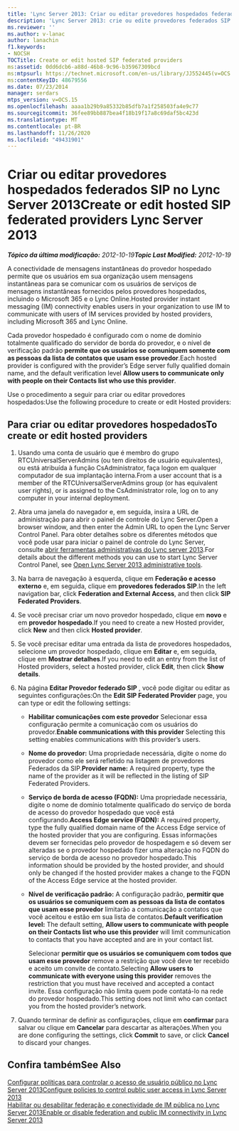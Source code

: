 ```yaml
---
title: 'Lync Server 2013: Criar ou editar provedores hospedados federados SIP'
description: 'Lync Server 2013: crie ou edite provedores federados SIP hospedados.'
ms.reviewer: ''
ms.author: v-lanac
author: lanachin
f1.keywords:
- NOCSH
TOCTitle: Create or edit hosted SIP federated providers
ms:assetid: 0dd6dcb6-a88d-46b8-9c96-b35967309bcd
ms:mtpsurl: https://technet.microsoft.com/en-us/library/JJ552445(v=OCS.15)
ms:contentKeyID: 48679556
ms.date: 07/23/2014
manager: serdars
mtps_version: v=OCS.15
ms.openlocfilehash: aaaa1b29b9a85332b85dfb7a1f258503fa4e9c77
ms.sourcegitcommit: 36fee89bb887bea4f18b19f17a8c69daf5bc423d
ms.translationtype: MT
ms.contentlocale: pt-BR
ms.lasthandoff: 11/26/2020
ms.locfileid: "49431901"
---
```

# <a name="create-or-edit-hosted-sip-federated-providers-lync-server-2013"></a><span data-ttu-id="793c4-103">Criar ou editar provedores hospedados federados SIP no Lync Server 2013</span><span class="sxs-lookup"><span data-stu-id="793c4-103">Create or edit hosted SIP federated providers Lync Server 2013</span></span>

<div data-xmlns="http://www.w3.org/1999/xhtml">

<div class="topic" data-xmlns="http://www.w3.org/1999/xhtml" data-msxsl="urn:schemas-microsoft-com:xslt" data-cs="https://msdn.microsoft.com/">

<div data-asp="https://msdn2.microsoft.com/asp">



</div>

<div id="mainSection">

<div id="mainBody"><span data-ttu-id="793c4-104">

<span> </span></span><span class="sxs-lookup"><span data-stu-id="793c4-104">

<span> </span></span></span>

<span data-ttu-id="793c4-105">_**Tópico da última modificação:** 2012-10-19_</span><span class="sxs-lookup"><span data-stu-id="793c4-105">_**Topic Last Modified:** 2012-10-19_</span></span>

<span data-ttu-id="793c4-106">A conectividade de mensagens instantâneas do provedor hospedado permite que os usuários em sua organização usem mensagens instantâneas para se comunicar com os usuários de serviços de mensagens instantâneas fornecidos pelos provedores hospedados, incluindo o Microsoft 365 e o Lync Online.</span><span class="sxs-lookup"><span data-stu-id="793c4-106">Hosted provider instant messaging (IM) connectivity enables users in your organization to use IM to communicate with users of IM services provided by hosted providers, including Microsoft 365 and Lync Online.</span></span>

<span data-ttu-id="793c4-107">Cada provedor hospedado é configurado com o nome de domínio totalmente qualificado do servidor de borda do provedor, e o nível de verificação padrão **permite que os usuários se comuniquem somente com as pessoas da lista de contatos que usam esse provedor**.</span><span class="sxs-lookup"><span data-stu-id="793c4-107">Each hosted provider is configured with the provider’s Edge server fully qualified domain name, and the default verification level **Allow users to communicate only with people on their Contacts list who use this provider**.</span></span>

<span data-ttu-id="793c4-108">Use o procedimento a seguir para criar ou editar provedores hospedados:</span><span class="sxs-lookup"><span data-stu-id="793c4-108">Use the following procedure to create or edit Hosted providers:</span></span>

<div>

## <a name="to-create-or-edit-hosted-providers"></a><span data-ttu-id="793c4-109">Para criar ou editar provedores hospedados</span><span class="sxs-lookup"><span data-stu-id="793c4-109">To create or edit hosted providers</span></span>

1.  <span data-ttu-id="793c4-110">Usando uma conta de usuário que é membro do grupo RTCUniversalServerAdmins (ou tem direitos de usuário equivalentes), ou está atribuída à função CsAdministrator, faça logon em qualquer computador de sua implantação interna.</span><span class="sxs-lookup"><span data-stu-id="793c4-110">From a user account that is a member of the RTCUniversalServerAdmins group (or has equivalent user rights), or is assigned to the CsAdministrator role, log on to any computer in your internal deployment.</span></span>

2.  <span data-ttu-id="793c4-111">Abra uma janela do navegador e, em seguida, insira a URL de administração para abrir o painel de controle do Lync Server.</span><span class="sxs-lookup"><span data-stu-id="793c4-111">Open a browser window, and then enter the Admin URL to open the Lync Server Control Panel.</span></span> <span data-ttu-id="793c4-112">Para obter detalhes sobre os diferentes métodos que você pode usar para iniciar o painel de controle do Lync Server, consulte [abrir ferramentas administrativas do Lync server 2013](lync-server-2013-open-lync-server-administrative-tools.md).</span><span class="sxs-lookup"><span data-stu-id="793c4-112">For details about the different methods you can use to start Lync Server Control Panel, see [Open Lync Server 2013 administrative tools](lync-server-2013-open-lync-server-administrative-tools.md).</span></span>

3.  <span data-ttu-id="793c4-113">Na barra de navegação à esquerda, clique em **Federação e acesso externo** e, em seguida, clique em **provedores federados SIP**.</span><span class="sxs-lookup"><span data-stu-id="793c4-113">In the left navigation bar, click **Federation and External Access**, and then click **SIP Federated Providers**.</span></span>

4.  <span data-ttu-id="793c4-114">Se você precisar criar um novo provedor hospedado, clique em **novo** e em **provedor hospedado**.</span><span class="sxs-lookup"><span data-stu-id="793c4-114">If you need to create a new Hosted provider, click **New** and then click **Hosted provider**.</span></span>

5.  <span data-ttu-id="793c4-115">Se você precisar editar uma entrada da lista de provedores hospedados, selecione um provedor hospedado, clique em **Editar** e, em seguida, clique em **Mostrar detalhes**.</span><span class="sxs-lookup"><span data-stu-id="793c4-115">If you need to edit an entry from the list of Hosted providers, select a hosted provider, click **Edit**, then click **Show details**.</span></span>

6.  <span data-ttu-id="793c4-116">Na página **Editar Provedor federado SIP** , você pode digitar ou editar as seguintes configurações:</span><span class="sxs-lookup"><span data-stu-id="793c4-116">On the **Edit SIP Federated Provider** page, you can type or edit the following settings:</span></span>
    
      - <span data-ttu-id="793c4-117">**Habilitar comunicações com este provedor**   Selecionar essa configuração permite a comunicação com os usuários do provedor.</span><span class="sxs-lookup"><span data-stu-id="793c4-117">**Enable communications with this provider**   Selecting this setting enables communications with this provider’s users.</span></span>
    
      - <span data-ttu-id="793c4-118">**Nome do provedor:**   Uma propriedade necessária, digite o nome do provedor como ele será refletido na listagem de provedores Federados da SIP.</span><span class="sxs-lookup"><span data-stu-id="793c4-118">**Provider name:**   A required property, type the name of the provider as it will be reflected in the listing of SIP Federated Providers.</span></span>
    
      - <span data-ttu-id="793c4-119">**Serviço de borda de acesso (FQDN):**   Uma propriedade necessária, digite o nome de domínio totalmente qualificado do serviço de borda de acesso do provedor hospedado que você está configurando.</span><span class="sxs-lookup"><span data-stu-id="793c4-119">**Access Edge service (FQDN):**   A required property, type the fully qualified domain name of the Access Edge service of the hosted provider that you are configuring.</span></span> <span data-ttu-id="793c4-120">Essas informações devem ser fornecidas pelo provedor de hospedagem e só devem ser alteradas se o provedor hospedado fizer uma alteração no FQDN do serviço de borda de acesso no provedor hospedado.</span><span class="sxs-lookup"><span data-stu-id="793c4-120">This information should be provided by the hosted provider, and should only be changed if the hosted provider makes a change to the FQDN of the Access Edge service at the hosted provider.</span></span>
    
      - <span data-ttu-id="793c4-121">**Nível de verificação padrão:**   A configuração padrão, **permitir que os usuários se comuniquem com as pessoas da lista de contatos que usam esse provedor** limitarão a comunicação a contatos que você aceitou e estão em sua lista de contatos.</span><span class="sxs-lookup"><span data-stu-id="793c4-121">**Default verification level:**   The default setting, **Allow users to communicate with people on their Contacts list who use this provider** will limit communication to contacts that you have accepted and are in your contact list.</span></span>
        
        <span data-ttu-id="793c4-122">Selecionar **permitir que os usuários se comuniquem com todos que usam esse provedor** remove a restrição que você deve ter recebido e aceito um convite de contato.</span><span class="sxs-lookup"><span data-stu-id="793c4-122">Selecting **Allow users to communicate with everyone using this provider** removes the restriction that you must have received and accepted a contact invite.</span></span> <span data-ttu-id="793c4-123">Essa configuração não limita quem pode contatá-lo na rede do provedor hospedado.</span><span class="sxs-lookup"><span data-stu-id="793c4-123">This setting does not limit who can contact you from the hosted provider’s network.</span></span>

7.  <span data-ttu-id="793c4-124">Quando terminar de definir as configurações, clique em **confirmar** para salvar ou clique em **Cancelar** para descartar as alterações.</span><span class="sxs-lookup"><span data-stu-id="793c4-124">When you are done configuring the settings, click **Commit** to save, or click **Cancel** to discard your changes.</span></span>

</div>

<div>

## <a name="see-also"></a><span data-ttu-id="793c4-125">Confira também</span><span class="sxs-lookup"><span data-stu-id="793c4-125">See Also</span></span>


[<span data-ttu-id="793c4-126">Configurar políticas para controlar o acesso de usuário público no Lync Server 2013</span><span class="sxs-lookup"><span data-stu-id="793c4-126">Configure policies to control public user access in Lync Server 2013</span></span>](lync-server-2013-configure-policies-to-control-public-user-access.md)  
[<span data-ttu-id="793c4-127">Habilitar ou desabilitar federação e conectividade de IM pública no Lync Server 2013</span><span class="sxs-lookup"><span data-stu-id="793c4-127">Enable or disable federation and public IM connectivity in Lync Server 2013</span></span>](lync-server-2013-enable-or-disable-federation-and-public-im-connectivity.md)  
  

<span data-ttu-id="793c4-128"></div>

</div>

<span> </span>

</div>

</div>

</span><span class="sxs-lookup"><span data-stu-id="793c4-128"></div>

</div>

<span> </span>

</div>

</div>

</span></span></div>

